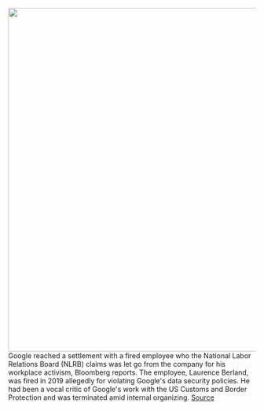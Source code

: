<img src='https://cdn.vox-cdn.com/thumbor/7l8lv8QpENuA1LQsMfCW4OnaXn4=/0x0:2040x1360/1200x800/filters:focal(857x517:1183x843)/cdn.vox-cdn.com/uploads/chorus_image/image/69832000/acastro_180508_1777_google_IO_0002.0.jpg' width='700px' /><br/>
Google reached a settlement with a fired employee who the National Labor Relations Board (NLRB) claims was let go from the company for his workplace activism, Bloomberg reports. The employee, Laurence Berland, was fired in 2019 allegedly for violating Google's data security policies. He had been a vocal critic of Google's work with the US Customs and Border Protection and was terminated amid internal organizing.
<a href='https://www.theverge.com/2021/9/8/22663354/google-laurence-berland-workplace-activism-nlrb'> Source <a/>